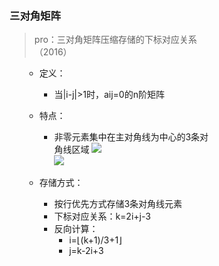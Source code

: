 <div style="float: left; width: 64%; padding: 1%;">

### 三对角矩阵
> pro：三对角矩阵压缩存储的下标对应关系（2016）  

<ul>

* 定义：
  * 当|i-j|>1时，aij=0的n阶矩阵
* 特点：
  * 非零元素集中在主对角线为中心的3条对角线区域
![](https://cdn-mineru.openxlab.org.cn/model-mineru/prod/09f60287f1be3fd30a39118a9dfc6d7ae692305a94a6e48506db74f20a23429f.jpg)  
![](https://cdn-mineru.openxlab.org.cn/model-mineru/prod/21fa8fffa9f2183e60a1ad04942217b8362649967cba87a22370801c0e42845a.jpg)  

* 存储方式：
  * 按行优先方式存储3条对角线元素
  * 下标对应关系：k=2i+j-3
  * 反向计算：
    * i=⌊(k+1)/3+1⌋
    * j=k-2i+3

</ul>

</ul>
</div>
<div style="float: right; width: 26%; padding: 1%;">

</div>
<div style="clear: both;"></div>
